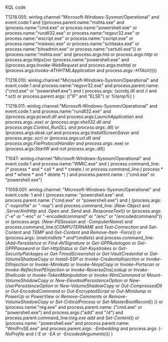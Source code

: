 KQL code

T1218.005:
    winlog.channel:"Microsoft-Windows-Sysmon/Operational" and event.code:1 and ((process.parent.name:"mshta.exe" and (process.name:"cmd.exe" or process.name:"powershell.exe" or process.name:"rundll32.exe" or process.name:"regsvr32.exe" or process.name:"wscript.exe" or process.name:"cscript.exe" or process.name:"msiexec.exe" or process.name:"schtasks.exe" or process.name:"bitsadmin.exe" or process.name:"certutil.exe")) or (process.name:"mshta.exe" and (process.args:*hta* or process.args:*http* or process.args:*https*))or (process.name:"powershell.exe" and ((process.args:*Invoke-WebRequest* and process.args:*mshta*) or (process.args:*Invoke-ATHHTMLApplication* and process.args:*-HTAUri*))))

T1218.010:
    winlog.channel:"Microsoft-Windows-Sysmon/Operational"
    and event.code:1
    and process.name:"regsvr32.exe"
    and process.parent.name: ("cmd.exe" or "powershell.exe")
    and (
        process.args: (scrobj.dll and */i* and *.sct)
        or process.parent.args: (("IF" and "ELSE") or *%temp%*)
    )

T1218.011:
    winlog.channel:"Microsoft-Windows-Sysmon/Operational" and event.code:1 and process.name:"rundll32.exe" and ((process.args:*pcwutl.dll* and process.args:*LaunchApplication* and process.args:*.exe) or (process.args:*shell32.dll* and process.args:*Control_RunDLL* and process.args:*.dll) or (process.args:*desk.cpl* and process.args:*InstallScreenSaver* and process.args:*.scr) or (process.args:*url.dll* and process.args:*FileProtocolHandler* and process.args:*.exe) or (process.args:*StartW* and not process.args:*.dll*))

T1047:
    winlog.channel:"Microsoft-Windows-Sysmon/Operational"
    and event.code:1
    and process.name:"WMIC.exe"
    and (
        process.command_line:(* process * and * call * and * create *)
        or process.command_line:(* process * and * where * and  * delete *)
    )
    and process.parent.name : ("cmd.exe" or "powershell.exe")

T1059.001:
    winlog.channel: "Microsoft-Windows-Sysmon/Operational" and event.code: 1 and (
        (process.name: "powershell.exe"
        and process.parent.name: ("cmd.exe" or "powershell.exe")
        and (
            (process.args: ("-noprofile" or "-nop")
            and process.command_line: (*New-Object* and *.ServerXmlHttp* and *.Open* and *.Send* and *.ResponseText*))
            or
            (process.args: ("-e" or "-enc" or "-encodedcommand" or "/enc" or "/encodedcommand"))
            or
            (process.args: (*New-PSSession* and *-ComputerName*)
            and process.command_line:(*COMPUTERNAME* and *Test-Connection* and *Set-Content* and *TEMP* and *Get-Content* and *Remove-Item -Force*))
            or
            (process.args: (*$malcmdlets* and *$cmdlets*)
            and process.command_line:(*Add-Persistence* or *Find-AVSignature* or *Get-GPPAutologon* or *Get-GPPPassword* or *Get-HttpStatus* or *Get-Keystrokes* or *Get-SecurityPackages* or *Get-TimedScreenshot* or *Get-VaultCredential* or *Get-VolumeShadowCopy* or *Install-SSP* or *Invoke-CredentialInjection* or *Invoke-DllInjection* or *Invoke-Mimikatz* or *Invoke-NinjaCopy* or *Invoke-Portscan* or *Invoke-ReflectivePEInjection* or *Invoke-ReverseDnsLookup* or *Invoke-Shellcode* or *Invoke-TokenManipulation* or *Invoke-WmiCommand* or *Mount-VolumeShadowCopy* or *New-ElevatedPersistenceOption* or *New-UserPersistenceOption* or *New-VolumeShadowCopy* or *Out-CompressedDll* or *Out-EncodedCommand* or *Out-EncryptedScript* or *Out-Minidump* or *PowerUp* or *PowerView* or *Remove-Comments* or *Remove-VolumeShadowCopy* or *Set-CriticalProcess* or *Set-MasterBootRecord*))
        ))
        or
        (process.name:"reg.exe"
        and process.parent.name: ("cmd.exe" or "powershell.exe")
        and process.args:("add" and "/d") and process.parent.command_line:(*reg.exe add* and *Set-Content*))
        or
        (process.name: "powershell.exe"
        and process.parent.name: "WmiPrvSE.exe"
        and process.parent.args: *-Embedding* 
        and process.args: (*-NoProfile* and (*-E* or *-EA* or *-EncodedArguments*)))
    )